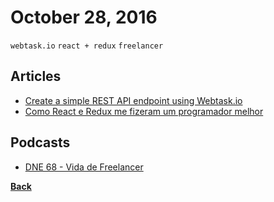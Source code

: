 # October 28, 2016

`webtask.io` `react + redux` `freelancer`

## Articles

- [Create a simple REST API endpoint using Webtask.io](https://medium.freecodecamp.com/create-a-simple-rest-api-endpoint-using-webtask-io-d9607fc00c17)
- [Como React e Redux me fizeram um programador melhor](https://blog.coderockr.com/como-react-e-redux-me-fizeram-um-programador-melhor-e982c633c011)

## Podcasts

- [DNE 68 - Vida de Freelancer](http://devnaestrada.com.br/2016/08/26/vida-de-freelancer.html)


[__Back__](../README.md)
